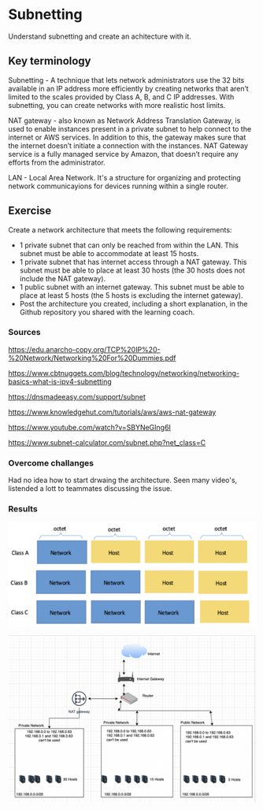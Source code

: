# Subnetting

Understand subnetting and create an achitecture with it.

## Key terminology

Subnetting - A technique that lets network administrators use the 32 bits available in an IP address more efficiently by creating networks that aren’t limited to the scales provided by Class A, B, and C IP addresses. With subnetting, you can create networks with more realistic host limits.


NAT gateway - also known as Network Address Translation Gateway, is used to enable instances present in a private subnet to help connect to the internet or AWS services. In addition to this, the gateway makes sure that the internet doesn’t initiate a connection with the instances. NAT Gateway service is a fully managed service by Amazon, that doesn’t require any efforts from the administrator.

LAN - Local Area Network. It's a structure for organizing and protecting network communicayions for devices running within a single router.


## Exercise

Create a network architecture that meets the following requirements:

- 1 private subnet that can only be reached from within the LAN. This subnet must be able to accommodate at least 15 hosts.
- 1 private subnet that has internet access through a NAT gateway. This subnet must be able to place at least 30 hosts (the 30 hosts does not include the NAT gateway).
- 1 public subnet with an internet gateway. This subnet must be able to place at least 5 hosts (the 5 hosts is excluding the internet gateway).
- Post the architecture you created, including a short explanation, in the Github repository you shared with the learning coach.

### Sources

https://edu.anarcho-copy.org/TCP%20IP%20-%20Network/Networking%20For%20Dummies.pdf

https://www.cbtnuggets.com/blog/technology/networking/networking-basics-what-is-ipv4-subnetting

https://dnsmadeeasy.com/support/subnet

https://www.knowledgehut.com/tutorials/aws/aws-nat-gateway

https://www.youtube.com/watch?v=SBYNeGIng6I


https://www.subnet-calculator.com/subnet.php?net_class=C

### Overcome challanges

Had no idea how to start drwaing the architecture. Seen many video's, listended a lott to teammates discussing the issue.

### Results

![screenshot](../00_includes/ntw/net6.png)

![screenshot](../00_includes/ntw/net61.png)